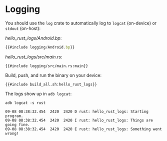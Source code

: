 # Logging

You should use the `log` crate to automatically log to `logcat` (on-device) or
`stdout` (on-host):

_hello_rust_logs/Android.bp_:

```javascript
{{#include logging/Android.bp}}
```

_hello_rust_logs/src/main.rs_:

```rust,ignore
{{#include logging/src/main.rs:main}}
```

Build, push, and run the binary on your device:

```shell
{{#include build_all.sh:hello_rust_logs}}
```

The logs show up in `adb logcat`:

```shell
adb logcat -s rust
```

```shell
09-08 08:38:32.454  2420  2420 D rust: hello_rust_logs: Starting program.
09-08 08:38:32.454  2420  2420 I rust: hello_rust_logs: Things are going fine.
09-08 08:38:32.454  2420  2420 E rust: hello_rust_logs: Something went wrong!
```
